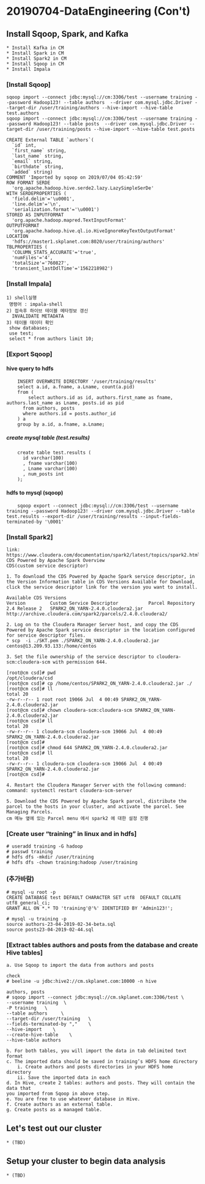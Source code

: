 # 20190704-DataEngineering (Con't) 


## Install Sqoop, Spark, and Kafka
    * Install Kafka in CM
    * Install Spark in CM
    * Install Spark2 in CM
    * Install Sqoop in CM
    * Install Impala
    
### [Install Sqoop]
    sqoop import --connect jdbc:mysql://cm:3306/test --username training --password Hadoop123! --table authors  --driver com.mysql.jdbc.Driver --target-dir /user/training/authors --hive-import --hive-table test.authors 
    sqoop import --connect jdbc:mysql://cm:3306/test --username training --password Hadoop123! --table posts  --driver com.mysql.jdbc.Driver --target-dir /user/training/posts --hive-import --hive-table test.posts

    CREATE External TABLE `authors`(
      `id` int,
      `first_name` string,
      `last_name` string,
      `email` string,
      `birthdate` string,
      `added` string)
    COMMENT 'Imported by sqoop on 2019/07/04 05:42:59'
    ROW FORMAT SERDE
      'org.apache.hadoop.hive.serde2.lazy.LazySimpleSerDe'
    WITH SERDEPROPERTIES (
      'field.delim'='\u0001',
      'line.delim'='\n',
      'serialization.format'='\u0001')
    STORED AS INPUTFORMAT
      'org.apache.hadoop.mapred.TextInputFormat'
    OUTPUTFORMAT
      'org.apache.hadoop.hive.ql.io.HiveIgnoreKeyTextOutputFormat'
    LOCATION
      'hdfs://master1.skplanet.com:8020/user/training/authors'
    TBLPROPERTIES (
      'COLUMN_STATS_ACCURATE'='true',
      'numFiles'='4',
      'totalSize'='760827',
      'transient_lastDdlTime'='1562218982')

### [Install Impala] 
    1) shell실행
     명령어 : impala-shell 
    2) 접속후 하이브 테이블 메타정보 갱신
      INVALIDATE METADATA 
    3) 테이블 데이터 확인
     show databases;
     use test;
     select * from authors limit 10;
     
### [Export Sqoop]
 
#### hive query to hdfs 
        INSERT OVERWRITE DIRECTORY '/user/training/results'
        select a.id, a.fname, a.Lname, count(a.pid)
        from (
            select authors.id as id, authors.first_name as fname, authors.last_name as Lname, posts.id as pid
          from authors, posts
          where authors.id = posts.author_id
        ) a
        group by a.id, a.fname, a.Lname;

##### create mysql table (test.results)
        create table test.results (
          id varchar(100)
          , fname varchar(100)
          , Lname varchar(100)
          , num_posts int
        );

#### hdfs to mysql (sqoop)
        sqoop export --connect jdbc:mysql://cm:3306/test --username training --password Hadoop123! --driver com.mysql.jdbc.Driver --table test.results --export-dir /user/training/results --input-fields-terminated-by '\0001'

    
### [Install Spark2]
    link: https://www.cloudera.com/documentation/spark2/latest/topics/spark2.html
    CDS Powered by Apache Spark Overview
    CDS(custom service descriptor)

    1. To download the CDS Powered by Apache Spark service descriptor, in the Version Information table in CDS Versions Available for Download, click the service descriptor link for the version you want to install.

    Available CDS Versions
    Version	        Custom Service Descriptor	        Parcel Repository
    2.4 Release 2	SPARK2_ON_YARN-2.4.0.cloudera2.jar	http://archive.cloudera.com/spark2/parcels/2.4.0.cloudera2/

    2. Log on to the Cloudera Manager Server host, and copy the CDS Powered by Apache Spark service descriptor in the location configured for service descriptor files.
    * scp  -i ./SKT.pem ./SPARK2_ON_YARN-2.4.0.cloudera2.jar centos@13.209.93.133:/home/centos

    3. Set the file ownership of the service descriptor to cloudera-scm:cloudera-scm with permission 644.

    [root@cm csd]# pwd
    /opt/cloudera/csd
    [root@cm csd]# cp /home/centos/SPARK2_ON_YARN-2.4.0.cloudera2.jar ./
    [root@cm csd]# ll
    total 20
    -rw-r--r-- 1 root root 19066 Jul  4 00:49 SPARK2_ON_YARN-2.4.0.cloudera2.jar
    [root@cm csd]# chown cloudera-scm:cloudera-scm SPARK2_ON_YARN-2.4.0.cloudera2.jar 
    [root@cm csd]# ll
    total 20
    -rw-r--r-- 1 cloudera-scm cloudera-scm 19066 Jul  4 00:49 SPARK2_ON_YARN-2.4.0.cloudera2.jar
    [root@cm csd]# 
    [root@cm csd]# chmod 644 SPARK2_ON_YARN-2.4.0.cloudera2.jar 
    [root@cm csd]# ll
    total 20
    -rw-r--r-- 1 cloudera-scm cloudera-scm 19066 Jul  4 00:49 SPARK2_ON_YARN-2.4.0.cloudera2.jar
    [root@cm csd]# 

    4. Restart the Cloudera Manager Server with the following command:
    command: systemctl restart cloudera-scm-server

    5. Download the CDS Powered by Apache Spark parcel, distribute the parcel to the hosts in your cluster, and activate the parcel. See Managing Parcels.
    cm 메뉴 옆에 있는 Parcel menu 에서 spark2 에 대한 설정 진행 

### [Create user “training” in linux and in hdfs]
    # useradd training -G hadoop 
    # passwd training 
    # hdfs dfs -mkdir /user/training
    # hdfs dfs -chown training:hadoop /user/training
    
### (추가바람) 
    # mysql -u root -p
    CREATE DATABASE test DEFAULT CHARACTER SET utf8  DEFAULT COLLATE utf8_general_ci;
    GRANT ALL ON *.* TO 'training'@'%' IDENTIFIED BY 'Admin123!';

    # mysql -u training -p
    source authors-23-04-2019-02-34-beta.sql
    source posts23-04-2019-02-44.sql

### [Extract tables authors and posts from the database and create Hive tables]
    a. Use Sqoop to import the data from authors and posts 

    check 
    # beeline -u jdbc:hive2://cm.skplanet.com:10000 -n hive

    authors, posts
    # sqoop import --connect jdbc:mysql://cm.skplanet.com:3306/test \
    --username training  \
    -P training   \
    --table authors     \
    --target-dir /user/training   \
    --fields-terminated-by ","    \
    --hive-import    \
    --create-hive-table    \
    --hive-table authors

    b. For both tables, you will import the data in tab delimited text format 
    c. The imported data should be saved in training’s HDFS home directory 
        i. Create authors and posts directories in your HDFS home directory 
        ii. Save the imported data in each 
    d. In Hive, create 2 tables: authors and posts. They will contain the data that 
    you imported from Sqoop in above step. 
    e. You are free to use whatever database in Hive. 
    f. Create authors as an external table. 
    g. Create posts as a managed table. 



## Let's test out our cluster 
    * (TBD)
  
## Setup your cluster to begin data analysis 
    * (TBD)



